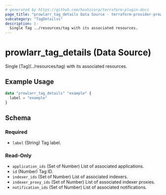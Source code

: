 ```yaml
---
# generated by https://github.com/hashicorp/terraform-plugin-docs
page_title: "prowlarr_tag_details Data Source - terraform-provider-prowlarr"
subcategory: "TagDetailss"
description: |-
  Single Tag ../resources/tag with its associated resources.
---
```


# prowlarr_tag_details (Data Source)

<!-- subcategory:TagDetailss -->Single [Tag](../resources/tag) with its associated resources.

## Example Usage

```terraform
data "prowlarr_tag_details" "example" {
  label = "example"
}
```

<!-- schema generated by tfplugindocs -->
## Schema

### Required

- `label` (String) Tag label.

### Read-Only

- `application_ids` (Set of Number) List of associated applications.
- `id` (Number) Tag ID.
- `indexer_ids` (Set of Number) List of associated indexers.
- `indexer_proxy_ids` (Set of Number) List of associated indexer proxies.
- `notification_ids` (Set of Number) List of associated notifications.


